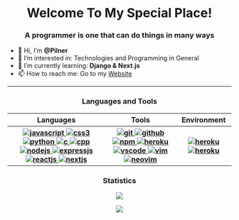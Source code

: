 
<!---
Pilner/Pilner is a ✨ special ✨ repository because its `README.md` (this file) appears on your GitHub profile.
You can click the Preview link to take a look at your changes.
--->

<div align="center">

<h1 align="center">Welcome To My Special Place!</h1>
<h3 align="center">A programmer is one that can do things in many ways</h3>

<ul align="left">
  <li>👋 Hi, I’m <b>@Pilner</b></li>
  <li>👀 I’m interested in: Technologies and Programming in General</li>
  <li>🌱 I’m currently learning: <b>Django & Next.js</b></li>
  <li>📫 How to reach me: Go to my <a target="_blank" href="https://raileyvictuelles.herokuapp.com/">Website</a></li>
</ul>

-------------------

### Languages and Tools 
<table align="center">
  <tr>
    <th>Languages</th>
    <th>Tools</th>
    <th>Environment</th>
  </tr>
  <tr>
    <th>
      <div align="center">
        <a href="https://www.javascript.com/" target="_blank" rel="noreferrer">
          <img src="https://img.shields.io/badge/javascript-%23323330.svg?style=for-the-badge&logo=javascript&logoColor=%23F7DF1E" alt="javascript"/>
        </a>
        <a href="https://developer.mozilla.org/en-US/docs/Web/CSS" target="_blank" rel="noreferrer">
          <img src="https://img.shields.io/badge/CSS3-1572B6?style=for-the-badge&logo=css3&logoColor=white" alt="css3"/>
        </a>
        <a href="https://www.python.org/" target="_blank" rel="noreferrer">
          <img src="https://img.shields.io/badge/python-%2314354C.svg?style=for-the-badge&logo=python&logoColor=white" alt="python"/>
        </a>
        <a href="https://cplusplus.com/" target="_blank" rel="noreferrer">
          <img src="https://img.shields.io/badge/C-00599C?style=for-the-badge&logo=c&logoColor=white" alt="c"/>
        </a>
        <a href="https://www.w3schools.com/cpp/" target="_blank" rel="noreferrer">
          <img src="https://img.shields.io/badge/C%2B%2B-00599C?style=for-the-badge&logo=c%2B%2B&logoColor=white" alt="cpp"/>
        </a>
        <a href="https://nodejs.org/en" target="_blank" rel="noreferrer">
          <img src="https://img.shields.io/badge/node.js-%2343853D.svg?style=for-the-badge&logo=node.js&logoColor=white" alt="nodejs"/>
        </a>
        <a href="https://expressjs.com/" target="_blank" rel="noreferrer">
          <img src="https://img.shields.io/badge/express.js-%23404d59.svg?style=for-the-badge&logo=express&logoColor=%2361DAFB" alt="expressjs"/>
        </a>
        <a href="https://react.dev/" target="_blank" rel="noreferrer">
          <img src="https://img.shields.io/badge/react-%2320232a.svg?style=for-the-badge&logo=react&logoColor=%2361DAFB" alt="reactjs"/>
        </a>
        <a href="https://nextjs.org/" target="_blank" rel="noreferrer">
          <img src="https://img.shields.io/badge/Next-black?style=for-the-badge&logo=next.js&logoColor=white" alt="nextjs"/>
        </a>
      </div>
    </th>
    <th>
      <div align="center">
        <a href="https://git-scm.com" target="_blank" rel="noreferrer">
          <img src="https://img.shields.io/badge/git-%23F05033.svg?style=for-the-badge&logo=git&logoColor=white" alt="git"/>
        </a>
        </a>
          <a href="https://github.com" target="_blank" rel="noreferrer">
          <img src="https://img.shields.io/badge/github-%23121011.svg?style=for-the-badge&logo=github&logoColor=white" alt="github"/>
        </a>
        <a href="https://www.npmjs.com" target="_blank" rel="noreferrer">
          <img src="https://img.shields.io/badge/NPM-%23000000.svg?style=for-the-badge&logo=npm&logoColor=white" alt="npm"/>
        </a>
        <a href="https://heroku.com/" target="_blank" rel="noreferrer">
          <img src="https://img.shields.io/badge/heroku-%23430098.svg?style=for-the-badge&logo=heroku&logoColor=white" alt="heroku"/>
        <a href="https://code.visualstudio.com/" target="_blank" rel="noreferrer">
          <img src="https://img.shields.io/badge/VSCode-0078d7.svg?style=for-the-badge&logo=visual-studio-code&logoColor=white" alt="vscode"/>
        </a>
        <a href="https://www.vim.org/" target="_blank" rel="noreferrer">
          <img src="https://img.shields.io/badge/VIM-%2311AB00.svg?style=for-the-badge&logo=vim&logoColor=white" alt="vim"/>
        </a>
        <a href="https://neovim.io/" target="_blank" rel="noreferrer">
          <img src="https://img.shields.io/badge/NeoVim-%2357A143.svg?&style=for-the-badge&logo=neovim&logoColor=white" alt="neovim"/>
        </a>
      </div>
    </th>
    <th>
      <div align="center">
        <a href="https://ubuntu.com/wsl" target="_blank" rel="noreferrer">
          <img src="https://img.shields.io/badge/Ubuntu%20WSL-E95420?style=for-the-badge&logo=ubuntu&logoColor=white" alt="heroku"/>
        </a>
        <a href="https://www.microsoft.com/windows" target="_blank" rel="noreferrer">
          <img src="https://img.shields.io/badge/Windows-0078D6?style=for-the-badge&logo=windows&logoColor=white" alt="heroku"/>
        </a>
      </div>
    </th>
  </tr>
</table>

### Statistics

<p align="center">
  <a href="https://github.com/Pilner"><img src="https://github-readme-stats.vercel.app/api?username=Pilner&theme=tokyonight&count_private=true"></a>
</p>

<p align="center">
  <a href="https://github.com/Pilner"><img src="https://github-readme-streak-stats.herokuapp.com/?user=Pilner&theme=tokyonight&include_all_commits=true&count_private=true"></a>
</p>


</div>



<div align="center">